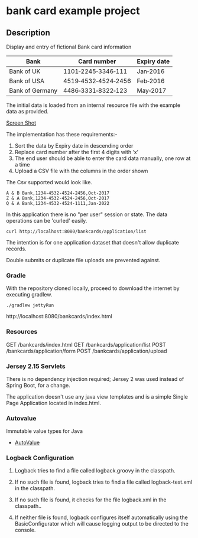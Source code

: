# bank card example project

## Description

Display and entry of fictional Bank card information


Bank            | Card number        | Expiry date
----------------|--------------------|------------
Bank of UK      | 1101‐2245‐3346‐111 | Jan‐2016 |
Bank of USA     | 4519‐4532‐4524‐2456| Feb‐2016 |
Bank of Germany | 4486‐3331‐8322‐123 | May‐2017 |

The initial data is loaded from an internal resource file with the example data as provided.

[Screen Shot](https://cloud.githubusercontent.com/assets/346896/5993331/0bdee3b6-aa45-11e4-9106-805c6e037f9a.png)

The implementation has these requirements:-

1. Sort the data by Expiry date in descending order
1. Replace card number after the first 4 digits with ‘x’
1. The end user should be able to enter the card data manually, one row at a time
1. Upload a CSV file with the columns in the order shown

The Csv supported would look like.

```
A & B Bank,1234-4532-4524-2456,Oct-2017
Z & A Bank,1234-4532-4524-2456,Oct-2017
Q & A Bank,1234-4532-4524-1111,Jan-2022
```

In this application there is no "per user" session or state. The data operations can be 'curled' easily.

```
curl http://localhost:8080/bankcards/application/list
```

The intention is for one application dataset that doesn't allow duplicate records.

Double submits or duplicate file uploads are prevented against.

### Gradle

With the repository cloned locally, proceed to download the internet by executing gradlew.

```
./gradlew jettyRun
```

http://localhost:8080/bankcards/index.html

### Resources

GET /bankcards/index.html
GET /bankcards/application/list
POST /bankcards/application/form
POST /bankcards/application/upload

### Jersey 2.15 Servlets

There is no dependency injection required; Jersey 2 was used instead of Spring Boot, for a change.

The application doesn't use any java view templates and is a simple Single Page Application located in index.html.

### Autovalue

Immutable value types for Java

* [AutoValue](https://github.com/google/auto/tree/master/value)

### Logback Configuration

1. Logback tries to find a file called logback.groovy in the classpath.

1. If no such file is found, logback tries to find a file called logback-test.xml in the classpath.

1. If no such file is found, it checks for the file logback.xml in the classpath..

1. If neither file is found, logback configures itself automatically using the BasicConfigurator which will cause logging output to be directed to the console.

